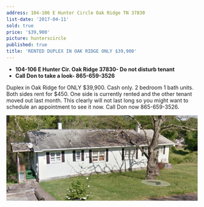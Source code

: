 ```yaml
---
address: 104-106 E Hunter Circle Oak Ridge TN 37830
list-date: '2017-04-11'
sold: true
price: '$39,900'
picture: hunterscircle
published: true
title: 'RENTED DUPLEX IN OAK RIDGE ONLY $39,900'
---
```



* **104-106 E Hunter Cir. Oak Ridge 37830- Do not disturb tenant**
* **Call Don to take a look- 865-659-3526**

Duplex in Oak Ridge for ONLY $39,900. Cash only. 2 bedroom 1 bath units. Both sides rent for $450. One side is currently rented and the other tenant moved out last month. This clearly will not last long so you might want to schedule an appointment to see it now. Call Don now 865-659-3526.

![](/uploads/versions/screen-shot-2017-04-11-at-9-41-08-am---x----2300-1028x---.png)
